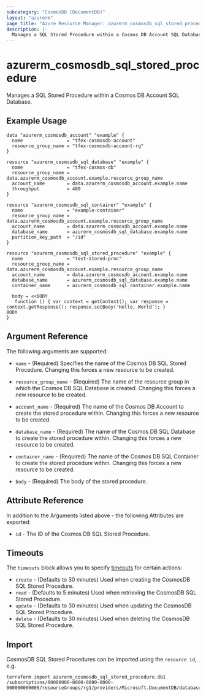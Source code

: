 ```yaml
---
subcategory: "CosmosDB (DocumentDB)"
layout: "azurerm"
page_title: "Azure Resource Manager: azurerm_cosmosdb_sql_stored_procedure"
description: |-
  Manages a SQL Stored Procedure within a Cosmos DB Account SQL Database.
---
```


# azurerm_cosmosdb_sql_stored_procedure

Manages a SQL Stored Procedure within a Cosmos DB Account SQL Database.

## Example Usage

```hcl
data "azurerm_cosmosdb_account" "example" {
  name                = "tfex-cosmosdb-account"
  resource_group_name = "tfex-cosmosdb-account-rg"
}

resource "azurerm_cosmosdb_sql_database" "example" {
  name                = "tfex-cosmos-db"
  resource_group_name = data.azurerm_cosmosdb_account.example.resource_group_name
  account_name        = data.azurerm_cosmosdb_account.example.name
  throughput          = 400
}

resource "azurerm_cosmosdb_sql_container" "example" {
  name                = "example-container"
  resource_group_name = data.azurerm_cosmosdb_account.example.resource_group_name
  account_name        = data.azurerm_cosmosdb_account.example.name
  database_name       = azurerm_cosmosdb_sql_database.example.name
  partition_key_path  = "/id"
}

resource "azurerm_cosmosdb_sql_stored_procedure" "example" {
  name                = "test-stored-proc"
  resource_group_name = data.azurerm_cosmosdb_account.example.resource_group_name
  account_name        = data.azurerm_cosmosdb_account.example.name
  database_name       = azurerm_cosmosdb_sql_database.example.name
  container_name      = azurerm_cosmosdb_sql_container.example.name

  body = <<BODY
   function () { var context = getContext(); var response = context.getResponse(); response.setBody('Hello, World'); }
BODY
}
```

## Argument Reference

The following arguments are supported:

* `name` - (Required) Specifies the name of the Cosmos DB SQL Stored Procedure. Changing this forces a new resource to be created.

* `resource_group_name` - (Required) The name of the resource group in which the Cosmos DB SQL Database is created. Changing this forces a new resource to be created.

* `account_name` - (Required) The name of the Cosmos DB Account to create the stored procedure within. Changing this forces a new resource to be created.

* `database_name` - (Required) The name of the Cosmos DB SQL Database to create the stored procedure within. Changing this forces a new resource to be created.

* `container_name` - (Required) The name of the Cosmos DB SQL Container to create the stored procedure within. Changing this forces a new resource to be created.

* `body` - (Required) The body of the stored procedure.

## Attribute Reference

In addition to the Arguments listed above - the following Attributes are exported:

* `id` - The ID of the Cosmos DB SQL Stored Procedure.

## Timeouts

The `timeouts` block allows you to specify [timeouts](https://developer.hashicorp.com/terraform/language/resources/configure#define-operation-timeouts) for certain actions:

* `create` - (Defaults to 30 minutes) Used when creating the CosmosDB SQL Stored Procedure.
* `read` - (Defaults to 5 minutes) Used when retrieving the CosmosDB SQL Stored Procedure.
* `update` - (Defaults to 30 minutes) Used when updating the CosmosDB SQL Stored Procedure.
* `delete` - (Defaults to 30 minutes) Used when deleting the CosmosDB SQL Stored Procedure.

## Import

CosmosDB SQL Stored Procedures can be imported using the `resource id`, e.g.

```shell
terraform import azurerm_cosmosdb_sql_stored_procedure.db1 /subscriptions/00000000-0000-0000-0000-000000000000/resourceGroups/rg1/providers/Microsoft.DocumentDB/databaseAccounts/account1/sqlDatabases/db1/containers/c1/storedProcedures/sp1
```
